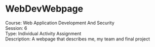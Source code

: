# WebDevWebpage <br>
Course: Web Application Development And Security <br>
Session: 6 <br>
Type: Individual Activity Assignment <br>
Description: A webpage that describes me, my team and final project <br>
